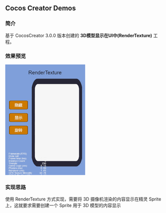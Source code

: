 ## Cocos Creator Demos

### 简介
基于 CocosCreator 3.0.0 版本创建的 **3D模型显示在UI中(RenderTexture)** 工程。

### 效果预览
![image](../../gif/202201/2022012003.gif)

### 实现思路
使用 RenderTexture 方式实现，需要将 3D 摄像机渲染的内容显示在精灵 Sprite 上，这就要求需要创建一个 Sprite 用于 3D 模型的内容显示
